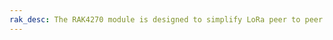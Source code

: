 ```yaml
---
rak_desc: The RAK4270 module is designed to simplify LoRa peer to peer and LoRaWAN communication. he module is suitable for various applications that require long range data acquisition and low power consumption, such as smart meters, agricultural sensors, and smart cities.
---
```


<rk-redirect to="/Product-Categories/WisDuo/RAK4270-Module/Overview/"/>